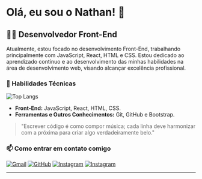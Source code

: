 # Olá, eu sou o Nathan! 👋

## 👨‍💻 Desenvolvedor Front-End

Atualmente, estou focado no desenvolvimento Front-End, trabalhando principalmente com JavaScript, React, HTML e CSS. Estou dedicado ao aprendizado contínuo e ao desenvolvimento das minhas habilidades na área de desenvolvimento web, visando alcançar excelência profissional.

### 💼 Habilidades Técnicas

![Top Langs](https://github-readme-stats.vercel.app/api/top-langs/?username=DevNathanViana&layout=donut)
<br/>
- **Front-End:** JavaScript, React, HTML, CSS.
- **Ferramentas e Outros Conhecimentos:** Git, GitHub e Bootstrap.

> "Escrever código é como compor música; cada linha deve harmonizar com a próxima para criar algo verdadeiramente belo."
> 
### 📫 Como entrar em contato comigo

[![Gmail](https://img.shields.io/badge/Gmail-D14836?style=for-the-badge&logo=gmail&logoColor=white)](mailto:oliveiranathan700@gmail.com)
[![GitHub](	https://img.shields.io/badge/GitHub-100000?style=for-the-badge&logo=github&logoColor=white)](github.com/DevNathanViana)
[![Instagram](https://img.shields.io/badge/Instagram-E4405F?style=for-the-badge&logo=instagram&logoColor=white)](https://www.instagram.com/_oviananathan/)
[![Instagram](https://img.shields.io/badge/LinkedIn-0077B5?style=for-the-badge&logo=linkedin&logoColor=white)](https://www.linkedin.com/in/nathan-oviana)

---


